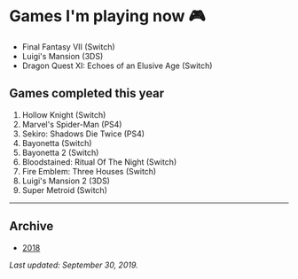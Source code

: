 # Games I'm playing now 🎮

- Final Fantasy VII (Switch)
- Luigi's Mansion (3DS)
- Dragon Quest XI: Echoes of an Elusive Age (Switch)

## Games completed this year

1. Hollow Knight (Switch)
1. Marvel's Spider-Man (PS4)
1. Sekiro: Shadows Die Twice (PS4)
1. Bayonetta (Switch)
1. Bayonetta 2 (Switch)
1. Bloodstained: Ritual Of The Night (Switch)
1. Fire Emblem: Three Houses (Switch)
1. Luigi's Mansion 2 (3DS)
1. Super Metroid (Switch)

---

## Archive

- [2018](/play/2018)

*Last updated: September 30, 2019.*
